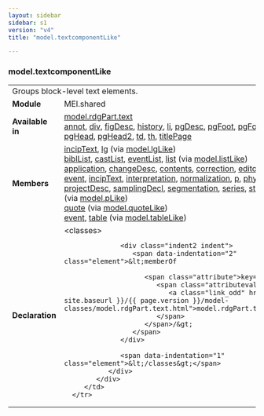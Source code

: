 ```yaml
---
layout: sidebar
sidebar: s1
version: "v4"
title: "model.textcomponentLike"

---
```


<div class="classSpec model">
   <h3 id="model.textcomponentLike">model.textcomponentLike</h3>
   <table class="wovenodd">
      <tr>
         <td colspan="2" class="wovenodd-col2">Groups block-level text elements.</td>
      </tr>
      <tr>
         <td class="wovenodd-col1">
            <strong>Module</strong>
         </td>
         <td class="wovenodd-col2">MEI.shared</td>
      </tr>
      <tr>
         <td class="wovenodd-col1">
            <strong>Available in</strong>
         </td>
         <td class="wovenodd-col2">
            <div class="parent">
               <div>
                  <a class="link_odd_classSpec" href="{{ site.baseurl }}/{{ page.version }}/model-classes/model.rdgPart.text.html">model.rdgPart.text</a>
               </div>
               <div>
                  <a class="link_odd_elementSpec" href="{{ site.baseurl }}/{{ page.version }}/elements/annot.html">annot</a>, 
                  <a class="link_odd_elementSpec" href="{{ site.baseurl }}/{{ page.version }}/elements/div.html">div</a>, 
                  <a class="link_odd_elementSpec" href="{{ site.baseurl }}/{{ page.version }}/elements/figDesc.html">figDesc</a>, 
                  <a class="link_odd_elementSpec" href="{{ site.baseurl }}/{{ page.version }}/elements/history.html">history</a>, 
                  <a class="link_odd_elementSpec" href="{{ site.baseurl }}/{{ page.version }}/elements/li.html">li</a>, 
                  <a class="link_odd_elementSpec" href="{{ site.baseurl }}/{{ page.version }}/elements/pgDesc.html">pgDesc</a>, 
                  <a class="link_odd_elementSpec" href="{{ site.baseurl }}/{{ page.version }}/elements/pgFoot.html">pgFoot</a>, 
                  <a class="link_odd_elementSpec" href="{{ site.baseurl }}/{{ page.version }}/elements/pgFoot2.html">pgFoot2</a>, 
                  <a class="link_odd_elementSpec" href="{{ site.baseurl }}/{{ page.version }}/elements/pgHead.html">pgHead</a>, 
                  <a class="link_odd_elementSpec" href="{{ site.baseurl }}/{{ page.version }}/elements/pgHead2.html">pgHead2</a>, 
                  <a class="link_odd_elementSpec" href="{{ site.baseurl }}/{{ page.version }}/elements/td.html">td</a>, 
                  <a class="link_odd_elementSpec" href="{{ site.baseurl }}/{{ page.version }}/elements/th.html">th</a>, 
                  <a class="link_odd_elementSpec" href="{{ site.baseurl }}/{{ page.version }}/elements/titlePage.html">titlePage</a>
               </div>
            </div>
         </td>
      </tr>
      <tr>
         <td class="wovenodd-col1">
            <strong>Members</strong>
         </td>
         <td class="wovenodd-col2">
            <div class="parent">
               <div>
                  <a class="link_odd_elementSpec" href="{{ site.baseurl }}/{{ page.version }}/model-classes/incipText.html">incipText</a>, 
                  <a class="link_odd_elementSpec" href="{{ site.baseurl }}/{{ page.version }}/model-classes/lg.html">lg</a>
                  <span> (via 
                     <a class="link_odd_classSpec" href="{{ site.baseurl }}/{{ page.version }}/model-classes/model.lgLike.html">model.lgLike</a>)
                  </span>
               </div>
               <div>
                  <a class="link_odd_elementSpec" href="{{ site.baseurl }}/{{ page.version }}/model-classes/biblList.html">biblList</a>, 
                  <a class="link_odd_elementSpec" href="{{ site.baseurl }}/{{ page.version }}/model-classes/castList.html">castList</a>, 
                  <a class="link_odd_elementSpec" href="{{ site.baseurl }}/{{ page.version }}/model-classes/eventList.html">eventList</a>, 
                  <a class="link_odd_elementSpec" href="{{ site.baseurl }}/{{ page.version }}/model-classes/list.html">list</a>
                  <span> (via 
                     <a class="link_odd_classSpec" href="{{ site.baseurl }}/{{ page.version }}/model-classes/model.listLike.html">model.listLike</a>)
                  </span>
               </div>
               <div>
                  <a class="link_odd_elementSpec" href="{{ site.baseurl }}/{{ page.version }}/model-classes/application.html">application</a>, 
                  <a class="link_odd_elementSpec" href="{{ site.baseurl }}/{{ page.version }}/model-classes/changeDesc.html">changeDesc</a>, 
                  <a class="link_odd_elementSpec" href="{{ site.baseurl }}/{{ page.version }}/model-classes/contents.html">contents</a>, 
                  <a class="link_odd_elementSpec" href="{{ site.baseurl }}/{{ page.version }}/model-classes/correction.html">correction</a>, 
                  <a class="link_odd_elementSpec" href="{{ site.baseurl }}/{{ page.version }}/model-classes/editorialDecl.html">editorialDecl</a>, 
                  <a class="link_odd_elementSpec" href="{{ site.baseurl }}/{{ page.version }}/model-classes/event.html">event</a>, 
                  <a class="link_odd_elementSpec" href="{{ site.baseurl }}/{{ page.version }}/model-classes/incipText.html">incipText</a>, 
                  <a class="link_odd_elementSpec" href="{{ site.baseurl }}/{{ page.version }}/model-classes/interpretation.html">interpretation</a>, 
                  <a class="link_odd_elementSpec" href="{{ site.baseurl }}/{{ page.version }}/model-classes/normalization.html">normalization</a>, 
                  <a class="link_odd_elementSpec" href="{{ site.baseurl }}/{{ page.version }}/model-classes/p.html">p</a>, 
                  <a class="link_odd_elementSpec" href="{{ site.baseurl }}/{{ page.version }}/model-classes/physDesc.html">physDesc</a>, 
                  <a class="link_odd_elementSpec" href="{{ site.baseurl }}/{{ page.version }}/model-classes/projectDesc.html">projectDesc</a>, 
                  <a class="link_odd_elementSpec" href="{{ site.baseurl }}/{{ page.version }}/model-classes/samplingDecl.html">samplingDecl</a>, 
                  <a class="link_odd_elementSpec" href="{{ site.baseurl }}/{{ page.version }}/model-classes/segmentation.html">segmentation</a>, 
                  <a class="link_odd_elementSpec" href="{{ site.baseurl }}/{{ page.version }}/model-classes/series.html">series</a>, 
                  <a class="link_odd_elementSpec" href="{{ site.baseurl }}/{{ page.version }}/model-classes/stdVals.html">stdVals</a>
                  <span> (via 
                     <a class="link_odd_classSpec" href="{{ site.baseurl }}/{{ page.version }}/model-classes/model.pLike.html">model.pLike</a>)
                  </span>
               </div>
               <div>
                  <a class="link_odd_elementSpec" href="{{ site.baseurl }}/{{ page.version }}/model-classes/quote.html">quote</a>
                  <span> (via 
                     <a class="link_odd_classSpec" href="{{ site.baseurl }}/{{ page.version }}/model-classes/model.quoteLike.html">model.quoteLike</a>)
                  </span>
               </div>
               <div>
                  <a class="link_odd_elementSpec" href="{{ site.baseurl }}/{{ page.version }}/model-classes/event.html">event</a>, 
                  <a class="link_odd_elementSpec" href="{{ site.baseurl }}/{{ page.version }}/model-classes/table.html">table</a>
                  <span> (via 
                     <a class="link_odd_classSpec" href="{{ site.baseurl }}/{{ page.version }}/model-classes/model.tableLike.html">model.tableLike</a>)
                  </span>
               </div>
            </div>
         </td>
      </tr>
      <tr>
         <td class="wovenodd-col1">
            <strong>Declaration</strong>
         </td>
         <td class="wovenodd-col2">
            <div xml:space="preserve" class="pre">
               <div class="indent1 indent">
                  <span data-indentation="1" class="element">&lt;classes&gt;</span>
                  
                  <div class="indent2 indent">
                     <span data-indentation="2" class="element">&lt;memberOf
                        
                        <span class="attribute">key=
                           <span class="attributevalue">"
                              <a class="link_odd" href="{{ site.baseurl }}/{{ page.version }}/model-classes/model.rdgPart.text.html">model.rdgPart.text</a>"
                           </span>
                        </span>/&gt;
                     </span>
                  </div>
                  
                  <span data-indentation="1" class="element">&lt;/classes&gt;</span>
               </div>
            </div>
         </td>
      </tr>
   </table>
</div>